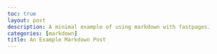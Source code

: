 ```yaml
---
toc: true
layout: post
description: A minimal example of using markdown with fastpages.
categories: [markdown]
title: An Example Markdown Post
---
```

<!DOCTYPE HTML>
<html>
<head>
  <script type="text/javascript">
  window.onload = function () {
    var chart = new CanvasJS.Chart("chartContainer",
    {

      title:{text: "Amount of sh Ryan gives"},
       data: [
      {
        type: "line",

        dataPoints: [
        { x: new Date(2022, 00, 1), y: 600 },
        { x: new Date(2022, 01, 1), y: 550 },
        { x: new Date(2022, 02, 1), y: 500 },
        { x: new Date(2022, 03, 1), y: 450 },
        { x: new Date(2022, 04, 1), y: 400 },
        { x: new Date(2022, 05, 1), y: 350 },
        { x: new Date(2022, 06, 1), y: 300 },
        { x: new Date(2022, 07, 1), y: 250 },
        { x: new Date(2022, 08, 1), y: 200 },
        { x: new Date(2022, 09, 1), y: 150 },
        { x: new Date(2022, 10, 1), y: 100 },
        { x: new Date(2022, 11, 1), y: 50 }
        ]
      }
      ]
    });

    chart.render();
  }
  </script>
 <script type="text/javascript" src="https://canvasjs.com/assets/script/canvasjs.min.js"></script></head>
<body>
  <div id="chartContainer" style="height: 500px; width: 100%;">
  </div>
</body>
</html>